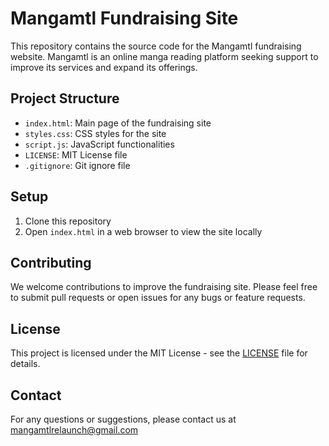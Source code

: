 # Mangamtl Fundraising Site

This repository contains the source code for the Mangamtl fundraising website. Mangamtl is an online manga reading platform seeking support to improve its services and expand its offerings.

## Project Structure

- `index.html`: Main page of the fundraising site
- `styles.css`: CSS styles for the site
- `script.js`: JavaScript functionalities
- `LICENSE`: MIT License file
- `.gitignore`: Git ignore file

## Setup

1. Clone this repository
2. Open `index.html` in a web browser to view the site locally

## Contributing

We welcome contributions to improve the fundraising site. Please feel free to submit pull requests or open issues for any bugs or feature requests.

## License

This project is licensed under the MIT License - see the [LICENSE](LICENSE) file for details.

## Contact

For any questions or suggestions, please contact us at mangamtlrelaunch@gmail.com
